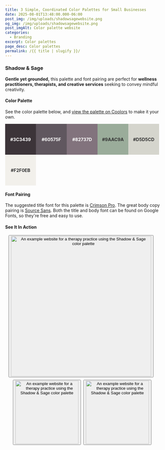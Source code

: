 ```yaml
---
title: 3 Simple, Coordinated Color Palettes for Small Businesses
date: 2025-08-01T13:48:00.000-06:00
post_img: /img/uploads/shadowsagewebsite.png
og_img: /img/uploads/shadowsagewebsite.png
post_imgAlt: Color palette website
categories:
  - Branding
excerpt: Color palettes
page_desc: Color palettes
permalink: /{{ title | slugify }}/
---
```

<style>
.swatch {
  width:100px;
  height:100px;
  display:inline-flex;
  justify-content:center;
  align-items:center;
  color:#fff;
  font-weight:bold;
  font-size:.9rem;
}
.swatch.rev {
  color:#333;
}
</style>
### Shadow & Sage

**Gentle yet grounded,** this palette and font pairing are perfect for **wellness practitioners, therapists, and creative services** seeking to convey mindful creativity.

#### Color Palette
See the color palette below, and <a href="https://coolors.co/3c3439-60575f-82737d-9aac9a-d5d5cd-f2f0eb">view the palette on Coolors</a> to make it your own.

<span class="swatch" style="background:#3C3439">#3C3439</span><span class="swatch" style="background:#60575F">#60575F</span><span class="swatch" style="background:#82737D">#82737D</span><span class="swatch rev" style="background:#9AAC9A">#9AAC9A</span><span class="swatch rev" style="background:#D5D5CD">#D5D5CD</span><span class="swatch rev" style="background:#F2F0EB">#F2F0EB</span>

#### Font Pairing

The suggested title font for this palette is <a href="https://fonts.google.com/specimen/Crimson+Pro">Crimson Pro</a>. The great body copy pairing is <a href="https://fonts.google.com/specimen/Source+Sans+3">Source Sans</a>. Both the title and body font can be found on Google Fonts, so they're free and easy to use.

#### See It In Action
<span style="display:flex; justify-content:center; flex-wrap:wrap; max-width:500px; align-items:center;gap:.5rem;">
<button class="modal__btn open-modal-button" data-image="/img/uploads/ShadowSageWebsite.webp" data-alt="Shadow & Sage Website Example" data-description="Here is an example website for a therapy practice using this color palette.">
<img src="/img/uploads/ShadowSageWebsite.webp" alt="An example website for a therapy practice using the Shadow & Sage color palette" width="455" class=""></button><br>
<button class="modal__btn open-modal-button" data-image="/img/uploads/ShadowSageSocial.webp" data-alt="Shadow & Sage Website Example" data-description="Here is an example website for a therapy practice using this color palette.">
<img src="/img/uploads/ShadowSageSocial.webp" alt="An example website for a therapy practice using the Shadow & Sage color palette" width="205" class=""></button>
<button class="modal__btn open-modal-button" data-image="/img/uploads/ShadowSagePricing.webp" data-alt="Shadow & Sage Website Example" data-description="Here is an example website for a therapy practice using this color palette.">
<img src="/img/uploads/ShadowSagePricing.webp" alt="An example website for a therapy practice using the Shadow & Sage color palette" width="205" class=""></button>
</span>

